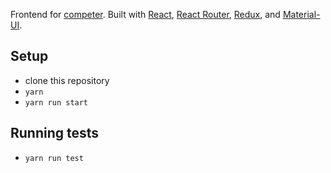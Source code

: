 Frontend for [competer](https://github.com/kozikkam/competer). Built with [React](https://www.npmjs.com/package/react), [React Router](https://www.npmjs.com/package/react-router), [Redux](https://www.npmjs.com/package/redux), and [Material-UI](https://material-ui.com/).

## Setup

- clone this repository
- `yarn`
- `yarn run start`

## Running tests

- `yarn run test`
